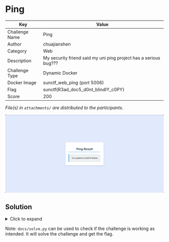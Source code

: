 # Ping

| Key            | Value                                                            |
|----------------|------------------------------------------------------------------|
| Challenge Name | Ping                                                             |
| Author         | chuajianshen                                                     |
| Category       | Web                                                              |
| Description    | My security friend said my uni ping project has a serious bug??? |
| Challenge Type | Dynamic Docker                                                   |
| Docker Image   | sunctf_web_ping (port 5006)                                      |
| Flag           | sunctf{R3ad_doc5_d0nt_blindlY_c0PY}                              |
| Score          | 200                                                              |

*File(s) in `attachments/` are distributed to the participants.*

![Screenshot](docs/screenshot.png)

## Solution

<details>
<summary>Click to expand</summary>

1) Notice the command injection in `user_supplied_IP` due to IPv6 zone
   parsing [https://docs.python.org/3/library/ipaddress.html](https://docs.python.org/3/library/ipaddress.html#:~:text=zone).
2) Supply a valid IPv6 address such as `::1%;cat flag.txt;`
3) Obtain flag.

> Related: *Remote Code Execution (RCE)*, Command Injection

</details>

Note: `docs/solve.py` can be used to check if the challenge is working as intended. It will solve the challenge and get
the flag.
